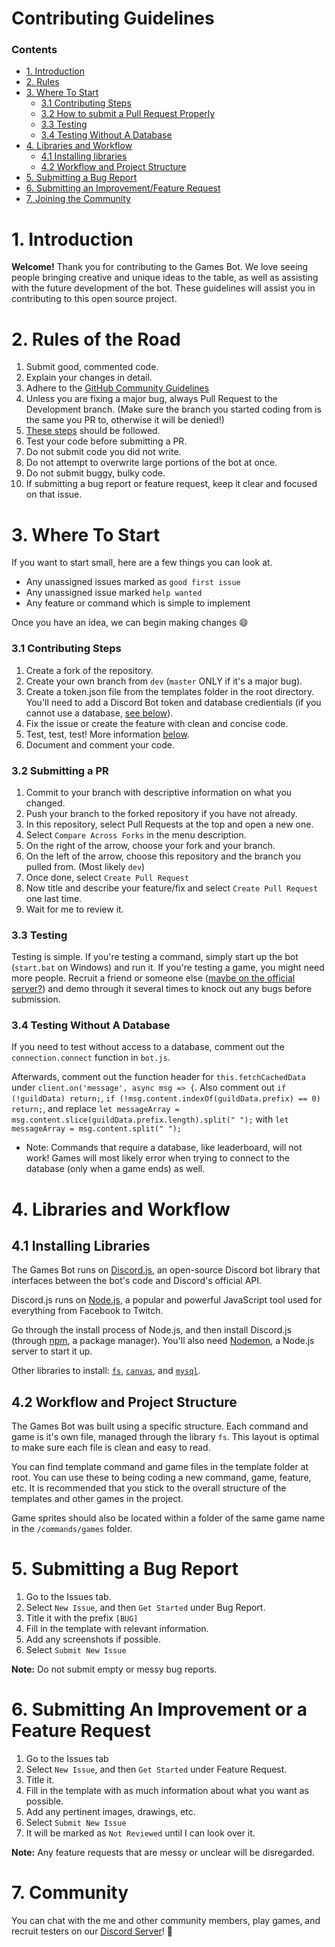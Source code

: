 # Contributing Guidelines

### Contents
* [1. Introduction](#1-introduction)
* [2. Rules](#2-rules-of-the-road)
* [3. Where To Start](#3-where-to-start)
  * [3.1 Contributing Steps](#31-contributing-steps)
  * [3.2 How to submit a Pull Request Properly](#32-submitting-a-pr)
  * [3.3 Testing](#33-testing)
  * [3.4 Testing Without A Database](#34-testing-without-a-database)
* [4. Libraries and Workflow](#4-libraries-and-workflow)
  * [4.1 Installing libraries](#41-installing-libraries)
  * [4.2 Workflow and Project Structure](#42-workflow-and-project-structure)
* [5. Submitting a Bug Report](#5-submitting-a-bug-report)
* [6. Submitting an Improvement/Feature Request](#6-submitting-an-improvement-or-a-feature-request)
* [7. Joining the Community](#7-community)

# 1. Introduction
**Welcome!** Thank you for contributing to the Games Bot. We love seeing people bringing creative and unique ideas to the table, as well as assisting with the future development of the bot.
These guidelines will assist you in contributing to this open source project.

# 2. Rules of the Road
1. Submit good, commented code.
2. Explain your changes in detail.
3. Adhere to the [GitHub Community Guidelines](https://docs.github.com/en/github/site-policy/github-community-guidelines)
4. Unless you are fixing a major bug, always Pull Request to the Development branch. (Make sure the branch you started coding from is the same you PR to, otherwise it will be denied!)
5. [These steps](https://gist.github.com/MarcDiethelm/7303312) should be followed.
6. Test your code before submitting a PR.
7. Do not submit code you did not write.
8. Do not attempt to overwrite large portions of the bot at once.
9. Do not submit buggy, bulky code.
10. If submitting a bug report or feature request, keep it clear and focused on that issue.

# 3. Where To Start
If you want to start small, here are a few things you can look at.

- Any unassigned issues marked as `good first issue`
- Any unassigned issue marked `help wanted`
- Any feature or command which is simple to implement

Once you have an idea, we can begin making changes 😄

### 3.1 Contributing Steps

1. Create a fork of the repository.
2. Create your own branch from `dev` (`master` ONLY if it's a major bug).
3. Create a token.json file from the templates folder in the root directory. You'll need to add a Discord Bot token and database credientials (if you cannot use a database, [see below](#34-testing-without-a-database)).
4. Fix the issue or create the feature with clean and concise code.
5. Test, test, test! More information [below](#33-testing).
6. Document and comment your code.

### 3.2 Submitting a PR

1. Commit to your branch with descriptive information on what you changed.
2. Push your branch to the forked repository if you have not already.
3. In this repository, select Pull Requests at the top and open a new one.
4. Select `Compare Across Forks` in the menu description.
5. On the right of the arrow, choose your fork and your branch.
6. On the left of the arrow, choose this repository and the branch you pulled from. (Most likely `dev`)
7. Once done, select `Create Pull Request`
8. Now title and describe your feature/fix and select `Create Pull Request` one last time.
9. Wait for me to review it.

### 3.3 Testing
Testing is simple. If you're testing a command, simply start up the bot (`start.bat` on Windows) and run it. If you're testing a game, you might need more people. Recruit a friend or someone else ([maybe on the official server?](https://discord.gg/gSeEYNk)) and demo through it several times to knock out any bugs before submission.

### 3.4 Testing Without A Database
If you need to test without access to a database, comment out the `connection.connect` function in `bot.js`.

Afterwards, comment out the function header for `this.fetchCachedData` under `client.on('message', async msg => {`. Also comment out ```if (!guildData) return;```, ```if (!msg.content.indexOf(guildData.prefix) == 0) return;```, and replace ```let messageArray = msg.content.slice(guildData.prefix.length).split(" ");``` with ```let messageArray = msg.content.split(" ");```

- Note: Commands that require a database, like leaderboard, will not work! Games will most likely error when trying to connect to the database (only when a game ends) as well.

# 4. Libraries and Workflow
## 4.1 Installing Libraries
The Games Bot runs on [Discord.js](https://discord.js.org/), an open-source Discord bot library that interfaces between the bot's code and Discord's official API.

Discord.js runs on [Node.js](https://nodejs.org/en/), a popular and powerful JavaScript tool used for everything from Facebook to Twitch.

Go through the install process of Node.js, and then install Discord.js (through [npm](https://www.npmjs.com/), a package manager).
You'll also need [Nodemon](https://nodemon.io/), a Node.js server to start it up.

Other libraries to install: [`fs`](https://www.npmjs.com/package/fs), [`canvas`](https://www.npmjs.com/package/canvas), and [`mysql`](https://www.npmjs.com/package/mysql).

## 4.2 Workflow and Project Structure
The Games Bot was built using a specific structure. Each command and game is it's own file, managed through the library `fs`. This layout is
optimal to make sure each file is clean and easy to read.

You can find template command and game files in the template folder at root.
You can use these to being coding a new command, game, feature, etc.
It is recommended that you stick to the overall structure of the templates and other games in the project.

Game sprites should also be located within a folder of the same game name in the `/commands/games` folder.

# 5. Submitting a Bug Report

1. Go to the Issues tab.
2. Select `New Issue`, and then `Get Started` under Bug Report.
3. Title it with the prefix `[BUG]`
4. Fill in the template with relevant information.
5. Add any screenshots if possible.
6. Select `Submit New Issue`

**Note:** Do not submit empty or messy bug reports.

# 6. Submitting An Improvement or a Feature Request

1. Go to the Issues tab
2. Select `New Issue`, and then `Get Started` under Feature Request.
3. Title it.
4. Fill in the template with as much information about what you want as possible.
5. Add any pertinent images, drawings, etc.
6. Select `Submit New Issue`
7. It will be marked as `Not Reviewed` until I can look over it.

**Note:** Any feature requests that are messy or unclear will be disregarded.

# 7. Community
You can chat with the me and other community members, play games, and recruit testers on our [Discord Server](https://discord.gg/gSeEYNk)! 🙂
